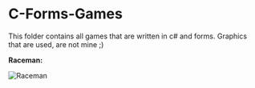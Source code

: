 
# C-Forms-Games
This folder contains all games that are written in c# and forms.
Graphics that are used, are not mine ;)

**Raceman:**

![Raceman](https://user-images.githubusercontent.com/72278818/115594385-f6f64300-a2d5-11eb-8697-4b503fe025ff.png)
